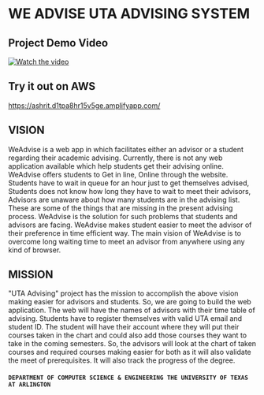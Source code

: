 # WE ADVISE UTA ADVISING SYSTEM

## Project Demo Video
[![Watch the video](https://img.youtube.com/vi/JmYkfgGT0BQ/hqdefault.jpg)](https://youtu.be/JmYkfgGT0BQ)

## Try it out on AWS

https://ashrit.d1tpa8hr15v5ge.amplifyapp.com/

## VISION

WeAdvise is a web app in which facilitates either an advisor or a student regarding their academic advising. Currently, there is not any web application available which help students get their advising online. WeAdvise offers students to Get in line, Online through the website. Students have to wait in queue for an hour just to get themselves advised, Students does not know how long they have to wait to meet their advisors, Advisors are unaware about how many students are in the advising list. These are some of the things that are missing in the present advising process. WeAdvise is the solution for such problems that students and advisors are facing. WeAdvise makes student easier to meet the advisor of their preference in time efficient way. The main vision of WeAdvise is to overcome long waiting time to meet an advisor from anywhere using any kind of browser.

## MISSION

"UTA Advising" project has the mission to accomplish the above vision making easier for advisors and students. So, we are going to build the web application. The web will have the names of advisors with their time table of advising. Students have to register themselves with valid UTA email and student ID. The student will have their account where they will put their courses taken in the chart and could also add those courses they want to take in the coming semesters. So, the advisors will look at the chart of taken courses and required courses making easier for both as it will also validate the meet of prerequisites. It will also track the progress of the degree.


#### `DEPARTMENT OF COMPUTER SCIENCE & ENGINEERING THE UNIVERSITY OF TEXAS AT ARLINGTON`

